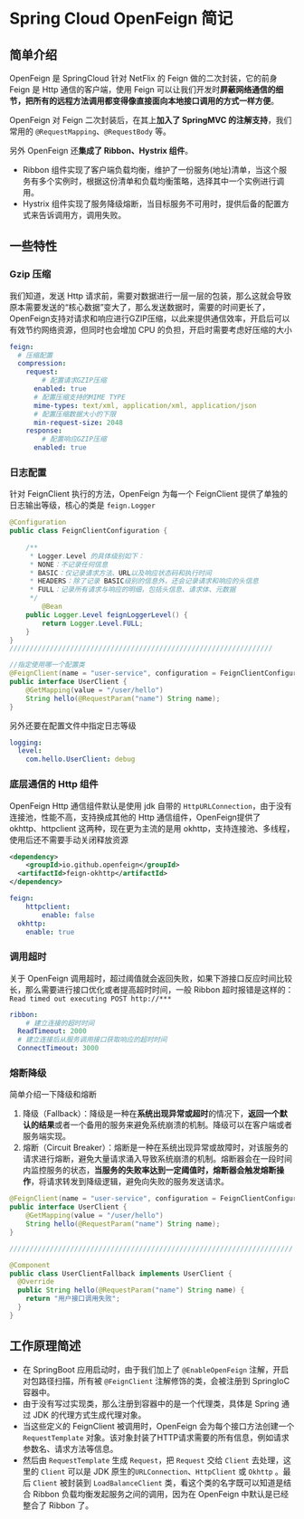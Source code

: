 # Spring Cloud OpenFeign 简记



## 简单介绍

OpenFeign 是 SpringCloud 针对 NetFlix 的 Feign 做的二次封装，它的前身 Feign 是 Http 通信的客户端，使用 Feign 可以让我们开发时**屏蔽网络通信的细节，把所有的远程方法调用都变得像直接面向本地接口调用的方式一样方便**。

OpenFeign 对 Feign 二次封装后，在其上**加入了 SpringMVC 的注解支持**，我们常用的 `@RequestMapping`、`@RequestBody` 等。

另外 OpenFeign 还**集成了 Ribbon、Hystrix 组件**。

- Ribbon 组件实现了客户端负载均衡，维护了一份服务(地址)清单，当这个服务有多个实例时，根据这份清单和负载均衡策略，选择其中一个实例进行调用。
- Hystrix 组件实现了服务降级熔断，当目标服务不可用时，提供后备的配置方式来告诉调用方，调用失败。



## 一些特性

### Gzip 压缩

我们知道，发送 Http 请求前，需要对数据进行一层一层的包装，那么这就会导致原本需要发送的“核心数据”变大了，那么发送数据时，需要的时间更长了，OpenFeign支持对请求和响应进行GZIP压缩，以此来提供通信效率，开启后可以有效节约网络资源，但同时也会增加 CPU 的负担，开启时需要考虑好压缩的大小

```yaml
feign:
  # 压缩配置
  compression:
    request:
	    # 配置请求GZIP压缩
      enabled: true
      # 配置压缩支持的MIME TYPE
      mime-types: text/xml, application/xml, application/json
      # 配置压缩数据大小的下限
      min-request-size: 2048
    response:
    	# 配置响应GZIP压缩
      enabled: true
```



### 日志配置

针对 FeignClient 执行的方法，OpenFeign 为每一个 FeignClient 提供了单独的日志输出等级，核心的类是 `feign.Logger`

```java
@Configuration
public class FeignClientConfiguration {
  
  	/**
     * Logger.Level 的具体级别如下：
     * NONE：不记录任何信息
     * BASIC：仅记录请求方法、URL以及响应状态码和执行时间
     * HEADERS：除了记录 BASIC级别的信息外，还会记录请求和响应的头信息
     * FULL：记录所有请求与响应的明细，包括头信息、请求体、元数据
     */
		@Bean
    public Logger.Level feignLoggerLevel() {
        return Logger.Level.FULL;
    }
}
/////////////////////////////////////////////////////////////////

//指定使用哪一个配置类
@FeignClient(name = "user-service", configuration = FeignClientConfiguration.class)
public interface UserClient {
    @GetMapping(value = "/user/hello")
    String hello(@RequestParam("name") String name);
}

```

另外还要在配置文件中指定日志等级

```yaml
logging:
  level:
    com.hello.UserClient: debug
```



### 底层通信的 Http 组件

OpenFeign Http 通信组件默认是使用 jdk 自带的 `HttpURLConnection`，由于没有连接池，性能不高，支持换成其他的 Http 通信组件，OpenFeign提供了 okhttp、httpclient 这两种，现在更为主流的是用 okhttp，支持连接池、多线程，使用后还不需要手动关闭释放资源

```xml
<dependency>
	<groupId>io.github.openfeign</groupId>
  <artifactId>feign-okhttp</artifactId>
</dependency>
```

```yaml
feign:
	httpclient:
		enable: false
  okhttp:
  	enable: true
```



### 调用超时

关于 OpenFeign 调用超时，超过阈值就会返回失败，如果下游接口反应时间比较长，那么需要进行接口优化或者提高超时时间，一般 Ribbon 超时报错是这样的：`Read timed out executing POST http://***`

```yaml
ribbon:
	# 建立连接的超时时间
  ReadTimeout: 2000
  # 建立连接后从服务调用接口获取响应的超时时间
  ConnectTimeout: 3000
```



### 熔断降级

简单介绍一下降级和熔断

1. 降级（Fallback）：降级是一种在**系统出现异常或超时**的情况下，**返回一个默认的结果**或者一个备用的服务来避免系统崩溃的机制。降级可以在客户端或者服务端实现。
2. 熔断（Circuit Breaker）：熔断是一种在系统出现异常或故障时，对该服务的请求进行熔断，避免大量请求涌入导致系统崩溃的机制。熔断器会在一段时间内监控服务的状态，**当服务的失败率达到一定阈值时，熔断器会触发熔断操作**，将请求转发到降级逻辑，避免向失败的服务发送请求。

```java
@FeignClient(name = "user-service", configuration = FeignClientConfiguration.class, fallback = UserClientFallback.class)
public interface UserClient {
    @GetMapping(value = "/user/hello")
    String hello(@RequestParam("name") String name);
}

//////////////////////////////////////////////////////////////////////

@Component
public class UserClientFallback implements UserClient {
  @Override
  public String hello(@RequestParam("name") String name) {
    return "用户接口调用失败";
  }
}
```



## 工作原理简述

- 在 SpringBoot 应用启动时，由于我们加上了 `@EnableOpenFeign` 注解，开启对包路径扫描，所有被 `@FeignClient` 注解修饰的类，会被注册到 SpringIoC 容器中。
- 由于没有写过实现类，那么注册到容器中的是一个代理类，具体是 Spring 通过 JDK 的代理方式生成代理对象。
- 当这些定义的 FeignClient 被调用时，OpenFeign 会为每个接口方法创建一个 `RequestTemplate` 对象。该对象封装了HTTP请求需要的所有信息，例如请求参数名、请求方法等信息。
- 然后由 `RequestTemplate` 生成 `Request`，把 `Request` 交给 `Client` 去处理，这里的 `Client` 可以是 JDK 原生的`URLConnection`、`HttpClient` 或 `Okhttp` 。最后 `Client` 被封装到 `LoadBalanceClient` 类，看这个类的名字既可以知道是结合 Ribbon 负载均衡发起服务之间的调用，因为在 OpenFeign 中默认是已经整合了 Ribbon 了。